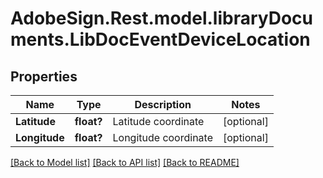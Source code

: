 # AdobeSign.Rest.model.libraryDocuments.LibDocEventDeviceLocation
## Properties

Name | Type | Description | Notes
------------ | ------------- | ------------- | -------------
**Latitude** | **float?** | Latitude coordinate | [optional] 
**Longitude** | **float?** | Longitude coordinate | [optional] 

[[Back to Model list]](../README.md#documentation-for-models) [[Back to API list]](../README.md#documentation-for-api-endpoints) [[Back to README]](../README.md)

